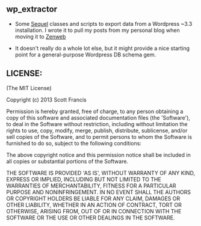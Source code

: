 wp_extractor
--
* Some [Sequel](http://sequel.rubyforge.org) classes and scripts to export data
  from a Wordpress ~3.3 installation. I wrote it to pull my posts from my
  personal blog when moving it to [Zenweb](http://www.zenspider.com/projects/zenweb.html)

* It doesn't really do a whole lot else, but it might provide a nice starting
  point for a general-purpose Wordpress DB schema gem.

LICENSE:
--

(The MIT License)

Copyright (c) 2013 Scott Francis

Permission is hereby granted, free of charge, to any person obtaining
a copy of this software and associated documentation files (the
'Software'), to deal in the Software without restriction, including
without limitation the rights to use, copy, modify, merge, publish,
distribute, sublicense, and/or sell copies of the Software, and to
permit persons to whom the Software is furnished to do so, subject to
the following conditions:

The above copyright notice and this permission notice shall be
included in all copies or substantial portions of the Software.

THE SOFTWARE IS PROVIDED 'AS IS', WITHOUT WARRANTY OF ANY KIND,
EXPRESS OR IMPLIED, INCLUDING BUT NOT LIMITED TO THE WARRANTIES OF
MERCHANTABILITY, FITNESS FOR A PARTICULAR PURPOSE AND NONINFRINGEMENT.
IN NO EVENT SHALL THE AUTHORS OR COPYRIGHT HOLDERS BE LIABLE FOR ANY
CLAIM, DAMAGES OR OTHER LIABILITY, WHETHER IN AN ACTION OF CONTRACT,
TORT OR OTHERWISE, ARISING FROM, OUT OF OR IN CONNECTION WITH THE
SOFTWARE OR THE USE OR OTHER DEALINGS IN THE SOFTWARE.
